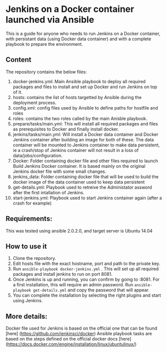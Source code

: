 Jenkins on a Docker container launched via Ansible
===========

This is a guide for anyone who needs to run Jenkins on a Docker container, with persistant data (using Docker data container) and with a complete playbook to prepare the environment.

## Content
The repository contains the below files:
1. docker-jenkins.yml: Main Ansible playbook to deploy all required packages and files to install and set up Docker and run Jenkins on top of it.
2. hosts: contains the list of hosts targetted by Ansible during the deployment process.
3. config.xml: config files used by Ansible to define paths for hostfile and roles
4. roles: contains the two roles called by the main Anisble playbook. 
  1. prepare/tasks/main.yml: This will install all required packages and files as prerequisites to Docker and finally install docker. 
  2. jenkins/tasks/main.yml: Will install a Docker data container and Docker Jenkins container after building an image for both of these. The data container will be mounted to Jenkins container to make data persistent, ie a crash/stop of Jenkins container will not result in a loss of data/jobs/configuration.
5. Docker: Folder containing docker file and other files required to launch Build Jenkins Docker container. It is based mainly on the original Jenkins docker file with some small changes. 
6. jenkins_data: Folder containing docker file that will be used to build the docker image of the data container used to keep data persistent 
7. get-details.yml: Playbook used to retreive the Administator assword after the first intallation of Jenkins.
8. start-jenkins.yml: Playbook used to start Jenkins container again (after a crash for example)

## Requirements:
This was tested using ansible 2.0.2.0, and target server is Ubuntu 14.04

## How to use it
1. Clone the repository.
2. Edit hosts file with the exact hostname, port and path to the private key.
3. Run `ansible-playbook docker-jenkins.yml` . This will set up all required packages and install jenkins to run on port 8081.
4. Once Jenkins is up and running, you can confirm by going to <hostname>:8081. For a first installation, this will require an admin password. Run `ansible-playbook get-details.yml` and copy the password that will appear.
5. You can complete the installation by selecting the right plugins and start using Jenkins.

## More details:
Docker file used for Jenkins is based on the official one that can be found [here] (https://github.com/jenkinsci/docker)
Ansible playbook tasks are based on the steps defined on the official docker docs [here] (https://docs.docker.com/engine/installation/linux/ubuntulinux/)
